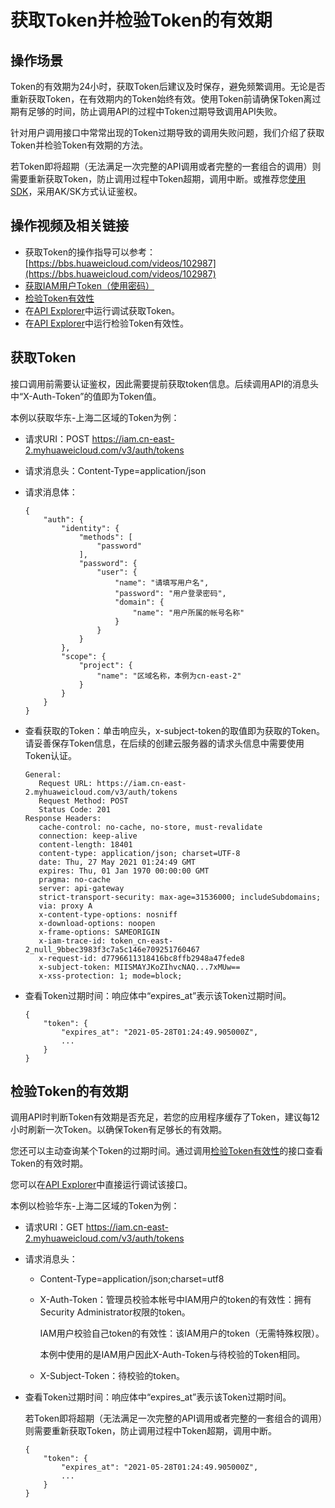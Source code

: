 # 获取Token并检验Token的有效期<a name="ecs_04_0008"></a>

## 操作场景<a name="section5686113311205"></a>

Token的有效期为24小时，获取Token后建议及时保存，避免频繁调用。无论是否重新获取Token，在有效期内的Token始终有效。使用Token前请确保Token离过期有足够的时间，防止调用API的过程中Token过期导致调用API失败。

针对用户调用接口中常常出现的Token过期导致的调用失败问题，我们介绍了获取Token并检验Token有效期的方法。

若Token即将超期（无法满足一次完整的API调用或者完整的一套组合的调用）则需要重新获取Token，防止调用过程中Token超期，调用中断。或推荐您[使用SDK](https://support.huaweicloud.com/sdkreference-ecs/ecs_sdk_0101.html)，采用AK/SK方式认证鉴权。

## 操作视频及相关链接<a name="section8351217162618"></a>

-   获取Token的操作指导可以参考：[https://bbs.huaweicloud.com/videos/102987](https://bbs.huaweicloud.com/videos/102987)
-   [获取IAM用户Token（使用密码）](https://support.huaweicloud.com/api-iam/iam_30_0001.html)
-   [检验Token有效性](https://support.huaweicloud.com/api-iam/iam_30_0004.html)
-   在[API Explorer](https://apiexplorer.developer.huaweicloud.com/apiexplorer/doc?product=IAM&api=KeystoneCreateUserTokenByPassword)中运行调试获取Token。
-   在[API Explorer](https://apiexplorer.developer.huaweicloud.com/apiexplorer/doc?product=IAM&api=KeystoneValidateToken)中运行检验Token有效性。

## 获取Token<a name="section1769514236234"></a>

接口调用前需要认证鉴权，因此需要提前获取token信息。后续调用API的消息头中“X-Auth-Token”的值即为Token值。

本例以获取华东-上海二区域的Token为例：

-   请求URI：POST https://iam.cn-east-2.myhuaweicloud.com/v3/auth/tokens
-   请求消息头：Content-Type=application/json
-   请求消息体：

    ```
    {
        "auth": {
            "identity": {
                "methods": [
                    "password"
                ],
                "password": {
                    "user": {
                        "name": "请填写用户名",
                        "password": "用户登录密码",
                        "domain": {
                            "name": "用户所属的帐号名称"
                        }
                    }
                }
            },
            "scope": {
                "project": {
                    "name": "区域名称，本例为cn-east-2"
                }
            }
        }
    }
    ```


-   查看获取的Token：单击响应头，x-subject-token的取值即为获取的Token。请妥善保存Token信息，在后续的创建云服务器的请求头信息中需要使用Token认证。

    ```
    General:
       Request URL: https://iam.cn-east-2.myhuaweicloud.com/v3/auth/tokens
       Request Method: POST
       Status Code: 201
    Response Headers:
       cache-control: no-cache, no-store, must-revalidate
       connection: keep-alive
       content-length: 18401
       content-type: application/json; charset=UTF-8
       date: Thu, 27 May 2021 01:24:49 GMT
       expires: Thu, 01 Jan 1970 00:00:00 GMT
       pragma: no-cache
       server: api-gateway
       strict-transport-security: max-age=31536000; includeSubdomains;
       via: proxy A
       x-content-type-options: nosniff
       x-download-options: noopen
       x-frame-options: SAMEORIGIN
       x-iam-trace-id: token_cn-east-2_null_9bbec3983f3c7a5c146e709251760467
       x-request-id: d7796611318416bc8ffb2948a47fede8
       x-subject-token: MIISMAYJKoZIhvcNAQ...7xMUw==
       x-xss-protection: 1; mode=block;
    ```

-   查看Token过期时间：响应体中“expires\_at”表示该Token过期时间。

    ```
    {
    	"token": {
    		"expires_at": "2021-05-28T01:24:49.905000Z",
            ...
    	}
    }
    ```


## 检验Token的有效期<a name="section99501635172312"></a>

调用API时判断Token有效期是否充足，若您的应用程序缓存了Token，建议每12小时刷新一次Token。以确保Token有足够长的有效期。

您还可以主动查询某个Token的过期时间。通过调用[检验Token有效性](https://support.huaweicloud.com/api-iam/iam_30_0004.html)的接口查看Token的有效时期。

您可以在[API Explorer](https://apiexplorer.developer.huaweicloud.com/apiexplorer/doc?product=IAM&api=KeystoneValidateToken)中直接运行调试该接口。

本例以检验华东-上海二区域的Token为例：

-   请求URI：GET https://iam.cn-east-2.myhuaweicloud.com/v3/auth/tokens
-   请求消息头：
    -   Content-Type=application/json;charset=utf8
    -   X-Auth-Token：管理员校验本帐号中IAM用户的token的有效性：拥有Security Administrator权限的token。

        IAM用户校验自己token的有效性：该IAM用户的token（无需特殊权限）。

        本例中使用的是IAM用户因此X-Auth-Token与待校验的Token相同。

    -   X-Subject-Token：待校验的token。

-   查看Token过期时间：响应体中“expires\_at”表示该Token过期时间。

    若Token即将超期（无法满足一次完整的API调用或者完整的一套组合的调用）则需要重新获取Token，防止调用过程中Token超期，调用中断。

    ```
    {
    	"token": {
    		"expires_at": "2021-05-28T01:24:49.905000Z",
            ...
    	}
    }
    ```


